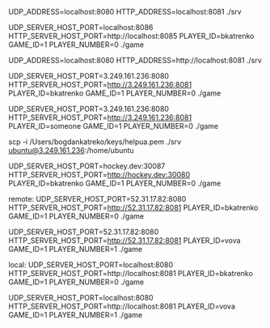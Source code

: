 UDP_ADDRESS=localhost:8080 HTTP_ADDRESS=localhost:8081 ./srv

UDP_SERVER_HOST_PORT=localhost:8086 HTTP_SERVER_HOST_PORT=http://localhost:8085 PLAYER_ID=bkatrenko GAME_ID=1 PLAYER_NUMBER=0 ./game

UDP_ADDRESS=localhost:8080 HTTP_ADDRESS=http://localhost:8081 ./srv

UDP_SERVER_HOST_PORT=3.249.161.236:8080 HTTP_SERVER_HOST_PORT=http://3.249.161.236:8081 PLAYER_ID=bkatrenko GAME_ID=1 PLAYER_NUMBER=0 ./game

UDP_SERVER_HOST_PORT=3.249.161.236:8080 HTTP_SERVER_HOST_PORT=http://3.249.161.236:8081 PLAYER_ID=someone GAME_ID=1 PLAYER_NUMBER=0 ./game

scp -i /Users/bogdankatreko/keys/helpua.pem ./srv ubuntu@3.249.161.236:/home/ubuntu

UDP_SERVER_HOST_PORT=hockey.dev:30087 HTTP_SERVER_HOST_PORT=http://hockey.dev:30080 PLAYER_ID=bkatrenko GAME_ID=1 PLAYER_NUMBER=0 ./game

remote:
UDP_SERVER_HOST_PORT=52.31.17.82:8080 HTTP_SERVER_HOST_PORT=http://52.31.17.82:8081 PLAYER_ID=bkatrenko GAME_ID=1 PLAYER_NUMBER=0 ./game

UDP_SERVER_HOST_PORT=52.31.17.82:8080 HTTP_SERVER_HOST_PORT=http://52.31.17.82:8081 PLAYER_ID=vova GAME_ID=1 PLAYER_NUMBER=1 ./game

local:
UDP_SERVER_HOST_PORT=localhost:8080 HTTP_SERVER_HOST_PORT=http://localhost:8081 PLAYER_ID=bkatrenko GAME_ID=1 PLAYER_NUMBER=0 ./game

UDP_SERVER_HOST_PORT=localhost:8080 HTTP_SERVER_HOST_PORT=http://localhost:8081 PLAYER_ID=vova GAME_ID=1 PLAYER_NUMBER=1 ./game